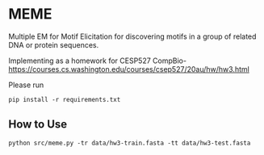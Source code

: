 # MEME
Multiple EM for Motif Elicitation for discovering motifs in a group of related DNA or protein sequences.

Implementing as a homework for CESP527 CompBio- https://courses.cs.washington.edu/courses/csep527/20au/hw/hw3.html

Please run 

```
pip install -r requirements.txt
```

## How to Use
```
python src/meme.py -tr data/hw3-train.fasta -tt data/hw3-test.fasta
```

